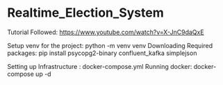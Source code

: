 # Realtime_Election_System
Tutorial Followed: https://www.youtube.com/watch?v=X-JnC9daQxE


Setup venv for the project: python -m venv venv
Downloading Required packages: pip install psycopg2-binary confluent_kafka simplejson

Setting up Infrastructure : docker-compose.yml
Running docker: docker-compose up -d

